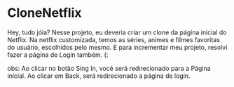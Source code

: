# CloneNetflix

Hey, tudo jóia?
Nesse projeto, eu deveria criar um clone da página inicial do Netflix.
Na netflix customizada, temos as séries, animes e filmes favoritas do usuário, escolhidos pelo mesmo.
E para incrementar meu projeto, resolvi fazer a página de Login também. (: 

obs: Ao clicar no botão Sing In, você será redirecionado para a Página inícial.
     Ao clicar em Back, será redirecionado a página de login.
     
